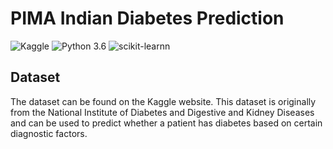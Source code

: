 # PIMA Indian Diabetes Prediction


![Kaggle](https://img.shields.io/badge/Dataset-Kaggle-blue.svg) ![Python 3.6](https://img.shields.io/badge/Python-3.6-brightgreen.svg) ![scikit-learnn](https://img.shields.io/badge/Library-Scikit_Learn-orange.svg)


## Dataset
The dataset can be found on the Kaggle website. This dataset is originally from the National Institute of Diabetes and Digestive and Kidney Diseases and can be used to predict whether a patient has diabetes based on certain diagnostic factors.

